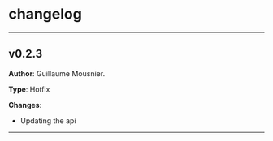 # changelog

---

## v0.2.3

**Author**: Guillaume Mousnier.

**Type**: Hotfix

**Changes**:
- Updating the api

---
